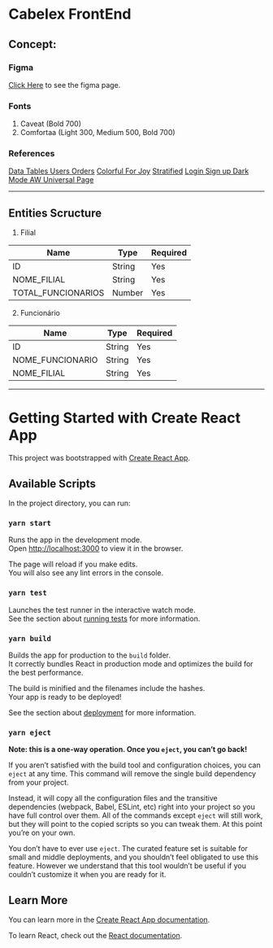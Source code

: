 # Cabelex FrontEnd

## Concept:

### Figma

[Click Here](https://www.figma.com/file/xydPmsxv5ulAGGkaj8m2VJ/Cabelex?node-id=0%3A1) to see the figma page.

### Fonts

1. Caveat (Bold 700)
2. Comfortaa (Light 300, Medium 500, Bold 700)

### References

[Data Tables Users Orders](https://dribbble.com/shots/16855197-Data-Tables-Users-Orders)
[Colorful For Joy](https://dribbble.com/shots/12023143-Colorful-For-Joy)
[Stratified](https://dribbble.com/shots/14591903-Stratified)
[Login Sign up Dark Mode AW Universal Page](https://dribbble.com/shots/16753965-Login-Sign-up-Dark-Mode-AW-Universal-Page)

---


## Entities Scructure

1. Filial

|Name|Type|Required|
|---|---|---|
|ID|String|Yes|
|NOME_FILIAL|String|Yes|
|TOTAL_FUNCIONARIOS|Number|Yes|

2. Funcionário

|Name|Type|Required|
|---|---|---|
|ID|String|Yes|
|NOME_FUNCIONARIO|String|Yes|
|NOME_FILIAL|String|Yes|

---

# Getting Started with Create React App

This project was bootstrapped with [Create React App](https://github.com/facebook/create-react-app).

## Available Scripts

In the project directory, you can run:

### `yarn start`

Runs the app in the development mode.\
Open [http://localhost:3000](http://localhost:3000) to view it in the browser.

The page will reload if you make edits.\
You will also see any lint errors in the console.

### `yarn test`

Launches the test runner in the interactive watch mode.\
See the section about [running tests](https://facebook.github.io/create-react-app/docs/running-tests) for more information.

### `yarn build`

Builds the app for production to the `build` folder.\
It correctly bundles React in production mode and optimizes the build for the best performance.

The build is minified and the filenames include the hashes.\
Your app is ready to be deployed!

See the section about [deployment](https://facebook.github.io/create-react-app/docs/deployment) for more information.

### `yarn eject`

**Note: this is a one-way operation. Once you `eject`, you can’t go back!**

If you aren’t satisfied with the build tool and configuration choices, you can `eject` at any time. This command will remove the single build dependency from your project.

Instead, it will copy all the configuration files and the transitive dependencies (webpack, Babel, ESLint, etc) right into your project so you have full control over them. All of the commands except `eject` will still work, but they will point to the copied scripts so you can tweak them. At this point you’re on your own.

You don’t have to ever use `eject`. The curated feature set is suitable for small and middle deployments, and you shouldn’t feel obligated to use this feature. However we understand that this tool wouldn’t be useful if you couldn’t customize it when you are ready for it.

## Learn More

You can learn more in the [Create React App documentation](https://facebook.github.io/create-react-app/docs/getting-started).

To learn React, check out the [React documentation](https://reactjs.org/).
